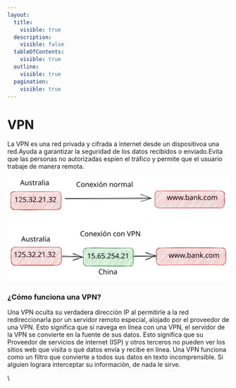 ```yaml
---
layout:
  title:
    visible: true
  description:
    visible: false
  tableOfContents:
    visible: true
  outline:
    visible: true
  pagination:
    visible: true
---
```


# VPN

La VPN es una red privada y cifrada a internet desde un dispositivoa una red.Ayuda a garantizar la seguridad de los datos recibidos o enviado.Evita que las personas no autorizadas espíen el tráfico y permite que el usuario trabaje de manera remota.



<img src="../../.gitbook/assets/file.excalidraw (4).svg" alt="" class="gitbook-drawing">

### &#x20;¿Cómo funciona una VPN?

Una VPN oculta su verdadera dirección IP al permitirle a la red redireccionarla por un servidor remoto especial, alojado por el proveedor de una VPN. Esto significa que si navega en línea con una VPN, el servidor de la VPN se convierte en la fuente de sus datos. Esto significa que su Proveedor de servicios de internet (ISP) y otros terceros no pueden ver los sitios web que visita o qué datos envía y recibe en línea. Una VPN funciona como un filtro que convierte a todos sus datos en texto incomprensible. Si alguien lograra interceptar su información, de nada le sirve.

\
